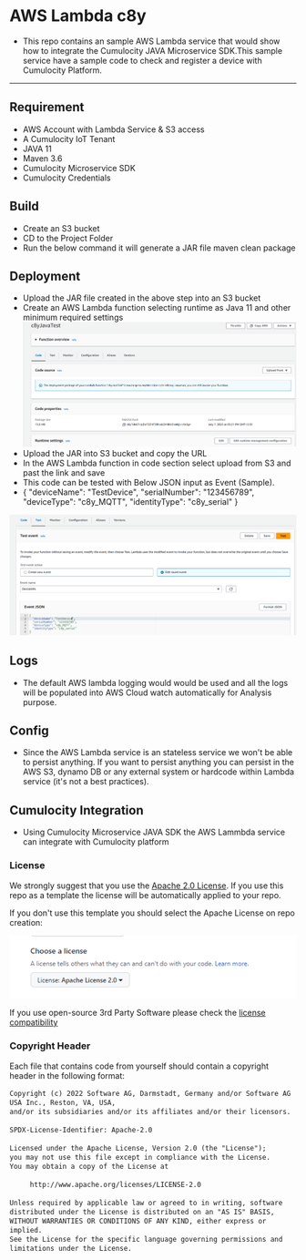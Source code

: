 # AWS Lambda c8y
- This repo contains an sample AWS Lambda service that would show how to integrate the Cumulocity JAVA Microservice SDK.This sample service have a sample code to check and register a device with Cumulocity Platform.
---

## Requirement

 - AWS Account with Lambda Service & S3 access
 - A Cumulocity IoT Tenant
 - JAVA 11
 - Maven 3.6
 - Cumulocity Microservice SDK
 - Cumulocity Credentials

## Build
 - Create an S3 bucket
 - CD to the Project Folder
 - Run the below command it will generate a JAR file
     maven clean package


## Deployment

* Upload the JAR file created in the above step into an S3 bucket
* Create an AWS Lambda function selecting runtime as Java 11 and other minimum required settings
![Alt text](image.png)
* Upload the JAR into S3 bucket and copy the URL
* In the AWS Lambda function in code section select upload from S3 and past the link and save
* This code can be tested with Below JSON input as Event (Sample).
* {
    "deviceName": "TestDevice",
    "serialNumber": "123456789",
    "deviceType": "c8y_MQTT",
    "identityType": "c8y_serial"
 }

 ![Alt text](image-2.png)


## Logs
- The default AWS lambda logging would would be used and all the logs will be populated into AWS Cloud watch automatically for Analysis purpose.

## Config

- Since the AWS Lambda service is an stateless service we won't be able to persist anything. If you want to persist anything you can persist in the AWS S3, dynamo DB or any external system or hardcode within Lambda service (it's not a best practices).

## Cumulocity Integration

- Using Cumulocity Microservice JAVA SDK the AWS Lammbda service can integrate with Cumulocity platform 

### License
We strongly suggest that you use the [Apache 2.0 License](https://www.apache.org/licenses/LICENSE-2.0).
If you use this repo as a template the license will be automatically applied to your repo.

If you don't use this template you should select the Apache License on repo creation:

![img_2.png](img_2.png)

If you use open-source 3rd Party Software please check the [license compatibility](https://joinup.ec.europa.eu/collection/eupl/solution/joinup-licensing-assistant/jla-compatibility-checker) 

### Copyright Header

Each file that contains code from yourself should contain a copyright header in the following format:
````
Copyright (c) 2022 Software AG, Darmstadt, Germany and/or Software AG USA Inc., Reston, VA, USA,
and/or its subsidiaries and/or its affiliates and/or their licensors.

SPDX-License-Identifier: Apache-2.0

Licensed under the Apache License, Version 2.0 (the "License");
you may not use this file except in compliance with the License.
You may obtain a copy of the License at

     http://www.apache.org/licenses/LICENSE-2.0

Unless required by applicable law or agreed to in writing, software
distributed under the License is distributed on an "AS IS" BASIS,
WITHOUT WARRANTIES OR CONDITIONS OF ANY KIND, either express or implied.
See the License for the specific language governing permissions and
limitations under the License.

````



